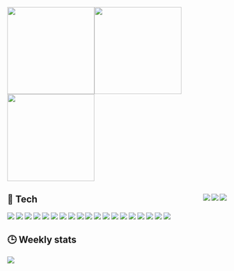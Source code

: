 <img src="https://media.giphy.com/media/lJNoBCvQYp7nq/giphy.gif" height="200px"/><img src="https://media.giphy.com/media/uzglgIsyY1Cgg/giphy.gif" height="200px"/><img src="https://media.giphy.com/media/JuFwy0zPzd6jC/giphy.gif" height="200px"/>

## 🧠 Tech <img align="right" src="https://img.shields.io/badge/Novice-critical?style=for-the-badge" /><img align="right" src="https://img.shields.io/badge/Intermediate-yellow?style=for-the-badge" /><img align="right" src="https://img.shields.io/badge/Proficient-brightgreen?style=for-the-badge" />

![](https://img.shields.io/badge/-javascript-brightgreen?style=for-the-badge&logo=javascript)
![](https://img.shields.io/badge/-typescript-brightgreen?style=for-the-badge&logo=typescript)
![](https://img.shields.io/badge/-react-brightgreen?style=for-the-badge&logo=react)
![](https://img.shields.io/badge/-vue-brightgreen?style=for-the-badge&logo=vue.js)
![](https://img.shields.io/badge/-svelte-brightgreen?style=for-the-badge&logo=svelte)
![](https://img.shields.io/badge/-node-brightgreen?style=for-the-badge&logo=nodedotjs)
![](https://img.shields.io/badge/-mongodb-brightgreen?style=for-the-badge&logo=mongodb)
![](https://img.shields.io/badge/-docker-brightgreen?style=for-the-badge&logo=docker)
![](https://img.shields.io/badge/-git-brightgreen?style=for-the-badge&logo=git)
![](https://img.shields.io/badge/-vscode-brightgreen?style=for-the-badge&logo=visualstudiocode)
![](https://img.shields.io/badge/-zsh-brightgreen?style=for-the-badge&logo=gnubash)
![](https://img.shields.io/badge/-python-yellow?style=for-the-badge&logo=python)
![](https://img.shields.io/badge/-dart-yellow?style=for-the-badge&logo=dart)
![](https://img.shields.io/badge/-flutter-yellow?style=for-the-badge&logo=flutter)
![](https://img.shields.io/badge/-mysql-yellow?style=for-the-badge&logo=mysql)
![](https://img.shields.io/badge/-postgresql-yellow?style=for-the-badge&logo=postgresql)
![](https://img.shields.io/badge/-firebase-yellow?style=for-the-badge&logo=firebase)
![](https://img.shields.io/badge/-rust-critical?style=for-the-badge&logo=rust)
![](https://img.shields.io/badge/-kubernetes-critical?style=for-the-badge&logo=kubernetes)


## 🕒 Weekly stats
![](https://github-readme-stats.vercel.app/api/wakatime?username=hinryd&layout=compact&theme=tokyonight&hide_title=true)



